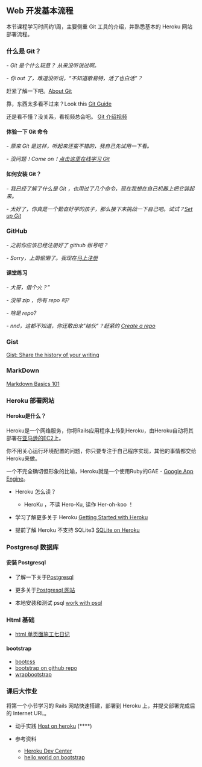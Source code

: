 ## Web 开发基本流程

本节课程学习时间约1周，主要侧重 Git 工具的介绍，并熟悉基本的 Heroku 网站部署流程。

### 什么是 Git？
*- Git 是个什么玩意？ 从来没听说过啊。*

*- 你 out 了，难道没听说，“不知道歌易特，活了也白活”？*

赶紧了解一下吧。[About Git](http://zh.wikipedia.org/zh/Git)

靠，东西太多看不过来？Look this [Git Guide](http://rogerdudler.github.io/git-guide/index.zh.html)

还是看不懂？没关系，看视频总会吧。 [Git 介绍视频](http://gitreal.codeschool.com/levels/1)

#### 体验一下 Git 命令
*- 原来 Git 是这样，听起来还蛮不错的，我自己先试用一下看。*

*- 没问题！Come on！[点击这里在线学习 Git](https://www.codeschool.com/courses/git-real)* 

#### 如何安装 Git？
*- 我已经了解了什么是 Git ，也用过了几个命令，现在我想在自己机器上把它装起来。*

*- 太好了，你真是一个勤奋好学的孩子，那么接下来挑战一下自己吧。试试？[Set up Git](https://help.github.com/articles/set-up-git)*

### GitHub
*- 之前你应该已经注册好了 github 帐号吧？*

*- Sorry，上周偷懒了。我现在[马上注册](https://github.com/)*

#### 课堂练习
*- 大哥，借个火？”*

*- 没带 zip ，你有 repo 吗?*

*- 啥是 repo?*

*- nnd，这都不知道，你还敢出来"结伙"？赶紧的 [Create a repo](https://help.github.com/articles/create-a-repo)*

### Gist
[Gist: Share the history of your writing](http://www.youtube.com/watch?v=EaW_k6jrt2I)

### MarkDown
[Markdown Basics 101](http://www.youtube.com/watch?v=oba3Czjyras)

### Heroku 部署网站

#### Heroku是什么？
Heroku是一个网络服务，你将Rails应用程序上传到Heroku，由Heroku自动将其部署在[亚马逊的EC2](http://zh.wikipedia.org/zh/Amazon_EC2)上。

你不用关心运行环境配置的问题，你只要专注于自己程序实现，其他的事情都交给Heroku来做。

一个不完全确切但形象的比喻，Heroku就是一个使用Ruby的GAE - [Google App Engine](http://zh.wikipedia.org/zh/Google_App_Engine)。

* Heroku 怎么读？
	- HeroKu ，不读 Hero-Ku, 读作 Her-oh-koo ！

* 学习了解更多关于 Heroku  [Getting Started with Heroku](https://devcenter.heroku.com/articles/quickstart) 

* 提前了解 Heroku 不支持 SQLite3 [SQLite on Heroku](https://devcenter.heroku.com/articles/sqlite3)

### Postgresql 数据库

#### 安装 Postgresql
* 了解一下关于[Postgresql](http://zh.wikipedia.org/zh/PostgreSQL)

* 更多关于[Postgresql 网站](http://www.postgresql.org/about/)

* 本地安装和测试 psql [work with psql](https://github.com/limingth/myRoR/blob/master/2-work-with-psql.md)

### Html 基础
* [html 单页面施工七日记](http://haoqicat.com/happypeter/html7)

#### bootstrap
* [bootcss](http://www.bootcss.com/)
* [bootstrap on github repo](https://github.com/twbs/bootstrap)
* [wrapbootstrap](http://wrapbootstrap.com/)

### 课后大作业
将第一个小节学习的 Rails 网站快速搭建，部署到 Heroku 上，并提交部署完成后的 Internet URL。

* 动手实践 [Host on heroku](https://github.com/limingth/myRoR/blob/master/7-hosting-on-heroku.md) (****)

* 参考资料  
    - [Heroku Dev Center](https://devcenter.heroku.com/)
    - [hello world on bootstrap](http://v3.bootcss.com/getting-started/)


